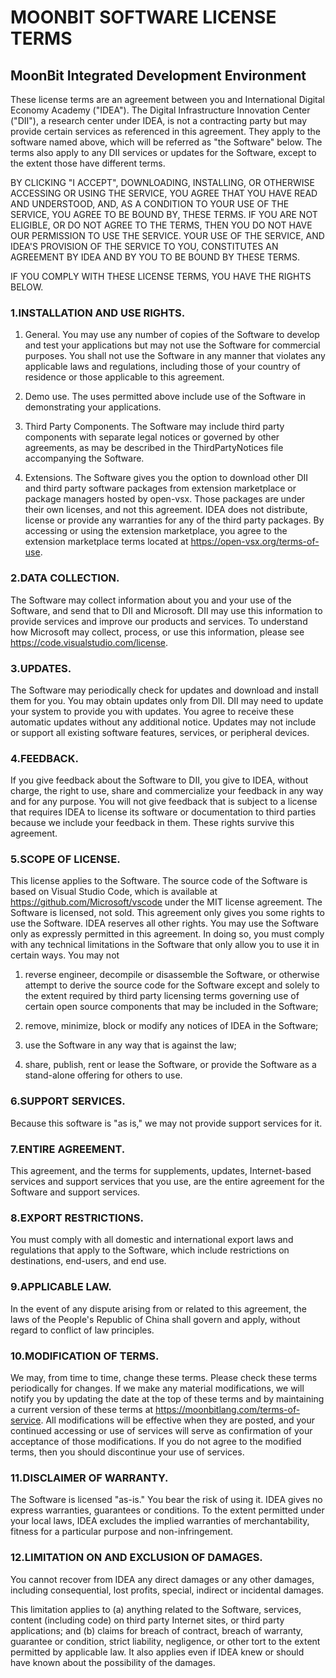 # MOONBIT SOFTWARE LICENSE TERMS

## MoonBit Integrated Development Environment

These license terms are an agreement between you and International Digital Economy Academy ("IDEA"). The Digital Infrastructure Innovation Center ("DII"), a research center under IDEA, is not a contracting party but may provide certain services as referenced in this agreement. They apply to the software named above, which will be referred as "the Software" below. The terms also apply to any DII services or updates for the Software, except to the extent those have different terms.

BY CLICKING "I ACCEPT", DOWNLOADING, INSTALLING, OR OTHERWISE ACCESSING OR USING THE SERVICE, YOU AGREE THAT YOU HAVE READ AND UNDERSTOOD, AND, AS A CONDITION TO YOUR USE OF THE SERVICE, YOU AGREE TO BE BOUND BY, THESE TERMS. IF YOU ARE NOT ELIGIBLE, OR DO NOT AGREE TO THE TERMS, THEN YOU DO NOT HAVE OUR PERMISSION TO USE THE SERVICE. YOUR USE OF THE SERVICE, AND IDEA'S PROVISION OF THE SERVICE TO YOU, CONSTITUTES AN AGREEMENT BY IDEA AND BY YOU TO BE BOUND BY THESE TERMS.

IF YOU COMPLY WITH THESE LICENSE TERMS, YOU HAVE THE RIGHTS BELOW.

### 1.INSTALLATION AND USE RIGHTS.

1. General. You may use any number of copies of the Software to develop and test your applications but may not use the Software for commercial purposes. You shall not use the Software in any manner that violates any applicable laws and regulations, including those of your country of residence or those applicable to this agreement.

1. Demo use. The uses permitted above include use of the Software in demonstrating your applications.

1. Third Party Components. The Software may include third party components with separate legal notices or governed by other agreements, as may be described in the ThirdPartyNotices file accompanying the Software.

1. Extensions. The Software gives you the option to download other DII and third party software packages from extension marketplace or package managers hosted by open-vsx. Those packages are under their own licenses, and not this agreement. IDEA does not distribute, license or provide any warranties for any of the third party packages. By accessing or using the extension marketplace, you agree to the extension marketplace terms located at https://open-vsx.org/terms-of-use.

### 2.DATA COLLECTION.

The Software may collect information about you and your use of the Software, and send that to DII and Microsoft. DII may use this information to provide services and improve our products and services. To understand how Microsoft may collect, process, or use this information, please see https://code.visualstudio.com/license.

### 3.UPDATES.

The Software may periodically check for updates and download and install them for you. You may obtain updates only from DII. DII may need to update your system to provide you with updates. You agree to receive these automatic updates without any additional notice. Updates may not include or support all existing software features, services, or peripheral devices.

### 4.FEEDBACK.

If you give feedback about the Software to DII, you give to IDEA, without charge, the right to use, share and commercialize your feedback in any way and for any purpose. You will not give feedback that is subject to a license that requires IDEA to license its software or documentation to third parties because we include your feedback in them. These rights survive this agreement.

### 5.SCOPE OF LICENSE.

This license applies to the Software. The source code of the Software is based on Visual Studio Code, which is available at https://github.com/Microsoft/vscode under the MIT license agreement. The Software is licensed, not sold. This agreement only gives you some rights to use the Software. IDEA reserves all other rights. You may use the Software only as expressly permitted in this agreement. In doing so, you must comply with any technical limitations in the Software that only allow you to use it in certain ways. You may not

1. reverse engineer, decompile or disassemble the Software, or otherwise attempt to derive the source code for the Software except and solely to the extent required by third party licensing terms governing use of certain open source components that may be included in the Software;

1. remove, minimize, block or modify any notices of IDEA in the Software;

1. use the Software in any way that is against the law;

1. share, publish, rent or lease the Software, or provide the Software as a stand-alone offering for others to use.

### 6.SUPPORT SERVICES.

Because this software is "as is," we may not provide support services for it.

### 7.ENTIRE AGREEMENT.

This agreement, and the terms for supplements, updates, Internet-based services and support services that you use, are the entire agreement for the Software and support services.

### 8.EXPORT RESTRICTIONS.

You must comply with all domestic and international export laws and regulations that apply to the Software, which include restrictions on destinations, end-users, and end use.

### 9.APPLICABLE LAW.

In the event of any dispute arising from or related to this agreement, the laws of the People's Republic of China shall govern and apply, without regard to conflict of law principles.

### 10.MODIFICATION OF TERMS.

We may, from time to time, change these terms. Please check these terms periodically for changes. If we make any material modifications, we will notify you by updating the date at the top of these terms and by maintaining a current version of these terms at https://moonbitlang.com/terms-of-service. All modifications will be effective when they are posted, and your continued accessing or use of services will serve as confirmation of your acceptance of those modifications. If you do not agree to the modified terms, then you should discontinue your use of services.

### 11.DISCLAIMER OF WARRANTY.

The Software is licensed "as-is." You bear the risk of using it. IDEA gives no express warranties, guarantees or conditions. To the extent permitted under your local laws, IDEA excludes the implied warranties of merchantability, fitness for a particular purpose and non-infringement.

### 12.LIMITATION ON AND EXCLUSION OF DAMAGES.

You cannot recover from IDEA any direct damages or any other damages, including consequential, lost profits, special, indirect or incidental damages.

This limitation applies to (a) anything related to the Software, services, content (including code) on third party Internet sites, or third party applications; and (b) claims for breach of contract, breach of warranty, guarantee or condition, strict liability, negligence, or other tort to the extent permitted by applicable law.
It also applies even if IDEA knew or should have known about the possibility of the damages.
